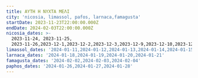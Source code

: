 ```yaml
---
title: ΑΥΤΗ Η ΝΥΧΤΑ ΜΕΛΙ
city: 'nicosia, limassol, pafos, larnaca,famagusta'
startDate: 2023-11-23T22:00:00.000Z
endDate: 2024-02-03T22:00:00.000Z
nicosia_dates: >-
  2023-11-24, 2023-11-25,
  2023-11-26,2023-12-1,2023-12-2,2023-12-3,2023-12-9,2023-12-10,2023-12-11,2023-12-16,2023-12-17,2023-12-18,2023-12-21,2023-12-22,2023-12-23,2024-01-04,2024-01-05,2024-01-06,2024-01-07
limassol_dates: '2024-01-11,2024-01-12,2024-01-13,2024-01-14,2024-01-15'
larnaca_dates: '2024-01-18,2024-01-19,2024-01-20,2024-01-21'
famagusta_dates: '2024-02-02,2024-02-03,2024-02-04'
paphos_dates: '2024-01-26,2024-01-27,2024-01-28'
---
```



